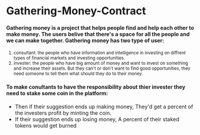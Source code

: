 # Gathering-Money-Contract

<h4><b>
Gathering money is a project that helps people find and help each other to make money. The users belive that there's a space for all the people and we can make together.
Gathering money has two type of user:
</b></h4>
<small>
<ol>
<li>consultant: the people who have information and intelligence in investing on diffrent types of financial markets and investing opportunities.</li>
<li>invester: the people who have big amount of money and want to invest on something and increase their assets. But they can't or don't want to find good opportunities, they need someone to tell them what should they do to their money.</li>
</ol>
</small>
<h4><b>
To make conultants to have the responsibility about thier invester they need to stake some coin in the platform:
</b></h4>
<ul>
<li>Then if their suggestion ends up making money, They'd get a percent of the investers profit by minting the coin.</li>
<li>If their suggestion ends up losing money, A percent of their staked tokens would get burned</li>
</ul>
